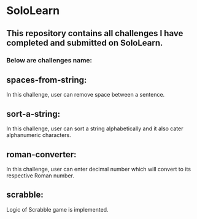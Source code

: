 # SoloLearn

## This repository contains all challenges I have completed and submitted on SoloLearn.

### Below are challenges name:

## spaces-from-string:
In this challenge, user can remove space between a sentence.

## sort-a-string:
In this challenge, user can sort a string alphabetically and it also cater alphanumeric characters.

## roman-converter:
In this challenge, user can enter decimal number which will convert to its respective Roman number.

## scrabble:
Logic of Scrabble game is implemented.
